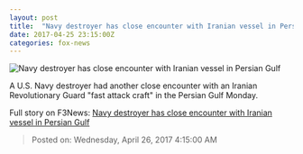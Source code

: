 ```yaml
---
layout: post
title:  "Navy destroyer has close encounter with Iranian vessel in Persian Gulf"
date: 2017-04-25 23:15:00Z
categories: fox-news
---
```


![Navy destroyer has close encounter with Iranian vessel in Persian Gulf](http://www.foxnews.com/content/dam/fox-news/logo/og-fn-foxnews.jpg)

A U.S. Navy destroyer had another close encounter with an Iranian Revolutionary Guard "fast attack craft" in the Persian Gulf Monday.


Full story on F3News: [Navy destroyer has close encounter with Iranian vessel in Persian Gulf](http://www.f3nws.com/n/hkCUAJ)

> Posted on: Wednesday, April 26, 2017 4:15:00 AM
